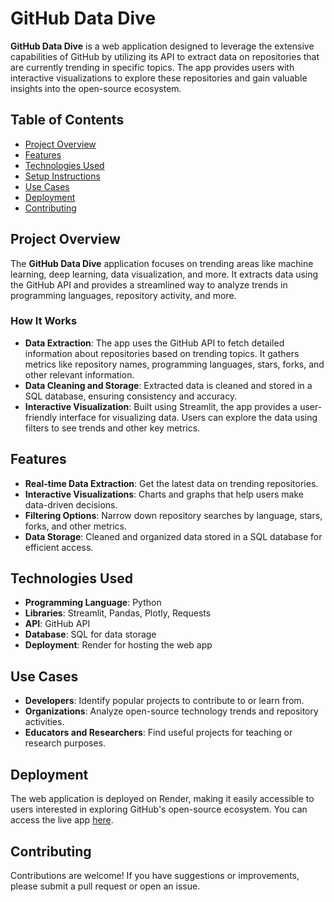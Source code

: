 # GitHub Data Dive

**GitHub Data Dive** is a web application designed to leverage the extensive capabilities of GitHub by utilizing its API to extract data on repositories that are currently trending in specific topics. The app provides users with interactive visualizations to explore these repositories and gain valuable insights into the open-source ecosystem.

## Table of Contents
- [Project Overview](#project-overview)
- [Features](#features)
- [Technologies Used](#technologies-used)
- [Setup Instructions](#setup-instructions)
- [Use Cases](#use-cases)
- [Deployment](#deployment)
- [Contributing](#contributing)


## Project Overview

The **GitHub Data Dive** application focuses on trending areas like machine learning, deep learning, data visualization, and more. It extracts data using the GitHub API and provides a streamlined way to analyze trends in programming languages, repository activity, and more.

### How It Works
- **Data Extraction**: The app uses the GitHub API to fetch detailed information about repositories based on trending topics. It gathers metrics like repository names, programming languages, stars, forks, and other relevant information.
- **Data Cleaning and Storage**: Extracted data is cleaned and stored in a SQL database, ensuring consistency and accuracy.
- **Interactive Visualization**: Built using Streamlit, the app provides a user-friendly interface for visualizing data. Users can explore the data using filters to see trends and other key metrics.

## Features
- **Real-time Data Extraction**: Get the latest data on trending repositories.
- **Interactive Visualizations**: Charts and graphs that help users make data-driven decisions.
- **Filtering Options**: Narrow down repository searches by language, stars, forks, and other metrics.
- **Data Storage**: Cleaned and organized data stored in a SQL database for efficient access.
  
## Technologies Used
- **Programming Language**: Python
- **Libraries**: Streamlit, Pandas, Plotly, Requests
- **API**: GitHub API
- **Database**: SQL for data storage
- **Deployment**: Render for hosting the web app


## Use Cases
- **Developers**: Identify popular projects to contribute to or learn from.
- **Organizations**: Analyze open-source technology trends and repository activities.
- **Educators and Researchers**: Find useful projects for teaching or research purposes.

## Deployment
The web application is deployed on Render, making it easily accessible to users interested in exploring GitHub's open-source ecosystem. You can access the live app [here](https://github-data-dive-mgmq.onrender.com).

## Contributing
Contributions are welcome! If you have suggestions or improvements, please submit a pull request or open an issue.
